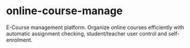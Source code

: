# online-course-manage
E-Course management platform. Organize online courses efficiently with automatic assignment checking, student/teacher user control and self-enrolment.
